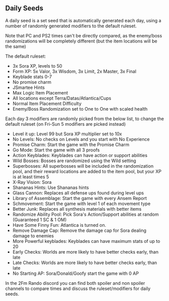 ## Daily Seeds

A daily seed is a set seed that is automatically generated each day, using a number of randomly generated modifiers to the default ruleset.

Note that PC and PS2 times can't be directly compared, as the enemy/boss randomizations will be completely different (but the item locations will be the same)

The default ruleset:
- 3x Sora XP, levels to 50
- Form XP: 5x Valor, 3x Wisdom, 3x Limit, 2x Master, 3x Final
- Keyblade stats 0-7
- No promise charm
- JSmartee Hints
- Max Logic Item Placement
- All locations except Terra/Datas/Atlantica/Cups
- Normal Item Placement Difficulty
- Enemy/Boss Randomization set to One to One with scaled health

Each day 3 modifiers are randomly picked from the below list, to change the default ruleset (on Fri-Sun 5 modifiers are picked instead)

- Level it up: Level 99 but Sora XP multiplier set to 10x
- No Levels: No checks on Levels and you start with No Experience
- Promise Charm: Start the game with the Promise Charm
- Go Mode: Start the game with all 3 proofs
- Action Keyblades: Keyblades can have action or support abilities
- Wild Bosses: Bosses are randomized using the Wild setting
- Superbosses: All superbosses will be included in the randomization pool, and their reward locations are added to the item pool, but your XP is at least times 5
- X-Ray Vision: Sora
- Shananas Hints: Use Shananas hints
- Glass Cannon: Replaces all defense ups found during level ups
- Library of Assemblage: Start the game with every Ansem Report
- Schmovement: Start the game with level 1 of each movement type
- Better Junk: Replaces all synthesis materials with better items
- Randomize Ability Pool: Pick Sora's Action/Support abilities at random (Guaranteed 1 SC & 1 OM)
- Have Some Finny Fun: Atlantica is turned on.
- Remove Damage Cap: Remove the damage cap for Sora dealing damage to enemies
- More Powerful keyblades: Keyblades can have maximum stats of up to 20
- Early Checks: Worlds are more likely to have better checks early, than late
- Late Checks: Worlds are more likely to have better checks early, than late
- No Starting AP: Sora/Donald/Goofy start the game with 0 AP

In the 2Fm Rando discord you can find both spoiler and non spoiler channels to compare times and discuss the ruleset/modifiers for daily seeds.
